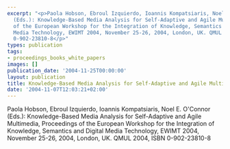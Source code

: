 ```yaml
---
excerpt: "<p>Paola Hobson, Ebroul Izquierdo, Ioannis Kompatsiaris, Noel E. O&#39;Connor
  (Eds.): Knowledge-Based Media Analysis for Self-Adaptive and Agile Multimedia, Proceedings
  of the European Workshop for the Integration of Knowledge, Semantics and Digital
  Media Technology, EWIMT 2004, November 25-26, 2004, London, UK. QMUL 2004, ISBN
  0-902-23810-8</p>"
types: publication
tags:
- proceedings_books_white_papers
images: []
publication_date: '2004-11-25T00:00:00'
layout: publication
title: Knowledge-Based Media Analysis for Self-Adaptive and Agile Multimedia
date: '2004-11-07T12:03:21+02:00'
---
```

<p>Paola Hobson, Ebroul Izquierdo, Ioannis Kompatsiaris, Noel E. O&#39;Connor (Eds.): Knowledge-Based Media Analysis for Self-Adaptive and Agile Multimedia, Proceedings of the European Workshop for the Integration of Knowledge, Semantics and Digital Media Technology, EWIMT 2004, November 25-26, 2004, London, UK. QMUL 2004, ISBN 0-902-23810-8</p>
